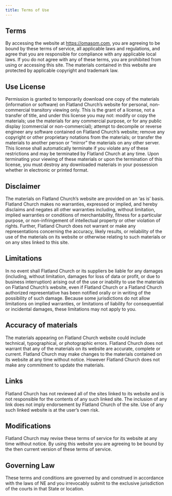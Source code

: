 ```yaml
---
title: Terms of Use
---
```


## Terms

By accessing the website at https://omasom.com, you are agreeing to be bound by these terms of service, all applicable laws and regulations, and agree that you are responsible for compliance with any applicable local laws. If you do not agree with any of these terms, you are prohibited from using or accessing this site. The materials contained in this website are protected by applicable copyright and trademark law.

## Use License

Permission is granted to temporarily download one copy of the materials (information or software) on Flatland Church’s website for personal, non-commercial transitory viewing only. This is the grant of a license, not a transfer of title, and under this license you may not: modify or copy the materials; use the materials for any commercial purpose, or for any public display (commercial or non-commercial); attempt to decompile or reverse engineer any software contained on Flatland Church’s website; remove any copyright or other proprietary notations from the materials; or transfer the materials to another person or “mirror” the materials on any other server. This license shall automatically terminate if you violate any of these restrictions and may be terminated by Flatland Church at any time. Upon terminating your viewing of these materials or upon the termination of this license, you must destroy any downloaded materials in your possession whether in electronic or printed format.

## Disclaimer

The materials on Flatland Church’s website are provided on an ‘as is’ basis. Flatland Church makes no warranties, expressed or implied, and hereby disclaims and negates all other warranties including, without limitation, implied warranties or conditions of merchantability, fitness for a particular purpose, or non-infringement of intellectual property or other violation of rights. Further, Flatland Church does not warrant or make any representations concerning the accuracy, likely results, or reliability of the use of the materials on its website or otherwise relating to such materials or on any sites linked to this site.

## Limitations

In no event shall Flatland Church or its suppliers be liable for any damages (including, without limitation, damages for loss of data or profit, or due to business interruption) arising out of the use or inability to use the materials on Flatland Church’s website, even if Flatland Church or a Flatland Church authorized representative has been notified orally or in writing of the possibility of such damage. Because some jurisdictions do not allow limitations on implied warranties, or limitations of liability for consequential or incidental damages, these limitations may not apply to you.

## Accuracy of materials

The materials appearing on Flatland Church website could include technical, typographical, or photographic errors. Flatland Church does not warrant that any of the materials on its website are accurate, complete or current. Flatland Church may make changes to the materials contained on its website at any time without notice. However Flatland Church does not make any commitment to update the materials.

## Links

Flatland Church has not reviewed all of the sites linked to its website and is not responsible for the contents of any such linked site. The inclusion of any link does not imply endorsement by Flatland Church of the site. Use of any such linked website is at the user’s own risk.

## Modifications

Flatland Church may revise these terms of service for its website at any time without notice. By using this website you are agreeing to be bound by the then current version of these terms of service.

## Governing Law

These terms and conditions are governed by and construed in accordance with the laws of NE and you irrevocably submit to the exclusive jurisdiction of the courts in that State or location.
